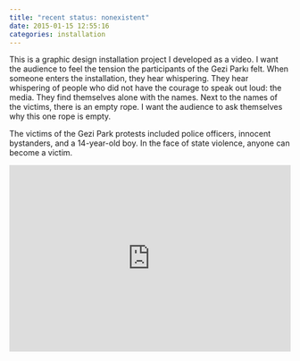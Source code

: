 ```yaml
---
title: "recent status: nonexistent"
date: 2015-01-15 12:55:16
categories: installation
---
```


This is a graphic design installation project I developed as a video.
I want the audience to feel the tension the participants of the Gezi Parkı felt.
When someone enters the installation, they hear whispering. They hear whispering of people who did not have the courage to speak out loud: the media.
They find themselves alone with the names. Next to the names of the victims, there is an empty rope. I want the audience to ask themselves why this one rope is empty.


The victims of the Gezi Park protests included police officers, innocent bystanders, and a 14-year-old boy. In the face of state violence, anyone can become a victim.

<iframe src="https://player.vimeo.com/video/115525293" frameborder="0" webkitallowfullscreen mozallowfullscreen allowfullscreen style="width: 100%; height:334px"></iframe>
